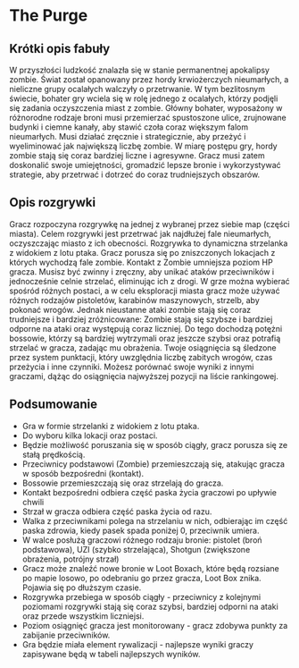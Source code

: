 # The Purge

## Krótki opis fabuły
W przyszłości ludzkość znalazła się w stanie permanentnej apokalipsy zombie. Świat został opanowany przez hordy krwiożerczych nieumarłych, a
nieliczne grupy ocalałych walczyły o przetrwanie. W tym bezlitosnym świecie, bohater gry wciela się w rolę jednego z ocalałych, którzy podjęli się
zadania oczyszczenia miast z zombie.
Główny bohater, wyposażony w różnorodne rodzaje broni musi przemierzać spustoszone ulice, zrujnowane budynki i ciemne kanały, aby stawić czoła coraz większym falom nieumarłych. Musi działać zręcznie i strategicznie, aby
przeżyć i wyeliminować jak największą liczbę zombie.
W miarę postępu gry, hordy zombie stają się coraz bardziej liczne i
agresywne. Gracz musi zatem doskonalić swoje umiejętności, gromadzić
lepsze bronie i wykorzystywać strategie, aby przetrwać i dotrzeć do coraz
trudniejszych obszarów.

## Opis rozgrywki
Gracz rozpoczyna rozgrywkę na jednej z wybranej przez siebie map (części
miasta). Celem rozgrywki jest przetrwać jak najdłużej fale nieumarłych,
oczyszczając miasto z ich obecności.
Rozgrywka to dynamiczna strzelanka z widokiem z lotu ptaka. Gracz
porusza się po zniszczonych lokacjach z których wychodzą fale zombie.
Kontakt z Zombie umniejsza poziom HP gracza. Musisz być zwinny i
zręczny, aby unikać ataków przeciwników i jednocześnie celnie strzelać,
eliminując ich z drogi.
W grze można wybierać spośród różnych postaci, a w celu eksploracji
miasta gracz może używać różnych rodzajów pistoletów, karabinów
maszynowych, strzelb, aby pokonać wrogów.
Jednak nieustanne ataki zombie stają się coraz trudniejsze i bardziej
zróżnicowane: Zombie stają się szybsze i bardziej odporne na ataki oraz
występują coraz liczniej. Do tego dochodzą potężni bossowie, którzy są
bardziej wytrzymali oraz jeszcze szybsi oraz potrafią strzelać w gracza,
zadając mu obrażenia.
Twoje osiągnięcia są śledzone przez system punktacji, który uwzględnia
liczbę zabitych wrogów, czas przeżycia i inne czynniki. Możesz porównać
swoje wyniki z innymi graczami, dążąc do osiągnięcia najwyższej pozycji na
liście rankingowej.

## Podsumowanie
- Gra w formie strzelanki z widokiem z lotu ptaka.
- Do wyboru kilka lokacji oraz postaci.
- Będzie możliwość poruszania się w sposób ciągły, gracz porusza się ze stałą prędkością.
- Przeciwnicy podstawowi (Zombie) przemieszczają się, atakując gracza w sposób bezpośredni (kontakt).
- Bossowie przemieszczają się oraz strzelają do gracza.
- Kontakt bezpośredni odbiera część paska życia graczowi po upływie chwili
- Strzał w gracza odbiera część paska życia od razu.
- Walka z przeciwnikami polega na strzelaniu w nich, odbierając im część paska zdrowia, kiedy pasek spada poniżej 0, przeciwnik umiera.
- W walce posłużą graczowi różnego rodzaju bronie: pistolet (broń podstawowa), UZI (szybko strzelająca), Shotgun (zwiększone obrażenia, potrójny strzał)
- Gracz może znaleźć nowe bronie w Loot Boxach, które będą rozsiane po mapie losowo, po odebraniu go przez gracza, Loot Box znika. Pojawia się po dłuższym czasie.
- Rozgrywka przebiega w sposób ciągły - przeciwnicy z kolejnymi poziomami rozgrywki stają się coraz szybsi, bardziej odporni na ataki oraz przede wszystkim liczniejsi.
- Poziom osiągnięć gracza jest monitorowany - gracz zdobywa punkty za zabijanie przeciwników.
- Gra będzie miała element rywalizacji - najlepsze wyniki graczy zapisywane będą w tabeli najlepszych wyników.

